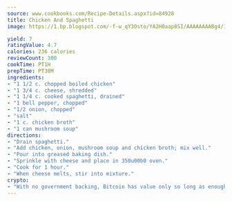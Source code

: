 ```yaml
---
source: www.cookbooks.com/Recipe-Details.aspx?id=84928
title: Chicken And Spaghetti
image: https://1.bp.blogspot.com/-f-w_qY3Osto/YA2H0aap8SI/AAAAAAAABg4/17myAO5s9b8JksYvWDXpYkaDlcY0g6k_gCLcBGAsYHQ/s296/3.png

yield: 7
ratingValue: 4.7
calories: 236 calories
reviewCount: 300
cookTime: PT1H
prepTime: PT38M
ingredients:
- "1 1/2 c. chopped boiled chicken"
- "1 3/4 c. cheese, shredded"
- "1 1/4 c. cooked spaghetti, drained"
- "1 bell pepper, chopped"
- "1/2 onion, chopped"
- "salt"
- "1 c. chicken broth"
- "1 can mushroom soup"
directions:
- "Drain spaghetti."
- "Add chicken, onion, mushroom soup and chicken broth; mix well."
- "Pour into greased baking dish."
- "Sprinkle with cheese and place in 350u00b0 oven."
- "Cook for 1 hour."
- "When cheese melts, stir into mixture."
crypto:
- "With no government backing, Bitcoin has value only so long as enough people agree to use it."
---
```

